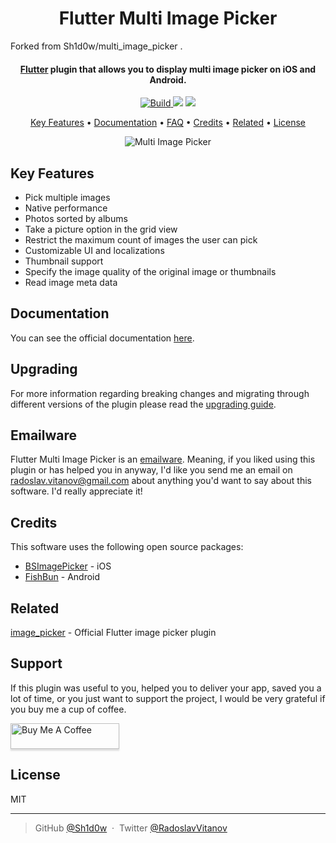 
<h1 align="center">
  Flutter Multi Image Picker
  <br>
</h1>

Forked from <a hre="https://github.com/Sh1d0w/multi_image_picker" target="_blank"> Sh1d0w/multi_image_picker </a>.

<h4 align="center">
  <a href="https://flutter.io" target="_blank">Flutter</a> plugin that allows you to display multi image picker on iOS and Android.
</h4>

<p align="center">
  <a href="https://pub.dartlang.org/packages/multi_image_picker">
    <img src="https://img.shields.io/travis/Sh1d0w/multi_image_picker.svg"
         alt="Build">
  </a>
  <a href="https://pub.dartlang.org/packages/multi_image_picker"><img src="https://img.shields.io/pub/v/multi_image_picker.svg"></a>
  <a href="https://www.buymeacoffee.com/Sh1d0w">
    <img src="https://img.shields.io/badge/$-donate-ff69b4.svg?maxAge=2592000&amp;style=flat">
  </a>
</p>

<p align="center">
  <a href="#key-features">Key Features</a> •
  <a href="https://sh1d0w.github.io/multi_image_picker/#/">Documentation</a> •
  <a href="https://sh1d0w.github.io/multi_image_picker/#/faq">FAQ</a> •
  <a href="#credits">Credits</a> •
  <a href="#related">Related</a> •
  <a href="#license">License</a>
</p>

<p align="center">
  <img src="https://github.com/Sh1d0w/multi_image_picker/raw/master/screenshots/hero.png" alt="Multi Image Picker" />
</p>

## Key Features

* Pick multiple images
* Native performance
* Photos sorted by albums
* Take a picture option in the grid view
* Restrict the maximum count of images the user can pick
* Customizable UI and localizations
* Thumbnail support
* Specify the image quality of the original image or thumbnails
* Read image meta data

## Documentation

You can see the official documentation [here](https://sh1d0w.github.io/multi_image_picker/#/).

## Upgrading

For more information regarding breaking changes and migrating through different versions of the plugin please read the [upgrading guide](https://sh1d0w.github.io/multi_image_picker/#/upgrading).

## Emailware

Flutter Multi Image Picker is an [emailware](https://en.wiktionary.org/wiki/emailware). Meaning, if you liked using this plugin or has helped you in anyway, I'd like you send me an email on <radoslav.vitanov@gmail.com> about anything you'd want to say about this software. I'd really appreciate it!

## Credits

This software uses the following open source packages:

- [BSImagePicker](https://github.com/mikaoj/BSImagePicker) - iOS
- [FishBun](https://github.com/sangcomz/FishBun) - Android

## Related

[image_picker](https://pub.dartlang.org/packages/image_picker) - Official Flutter image picker plugin

## Support

If this plugin was useful to you, helped you to deliver your app, saved you a lot of time, or you just want to support the project, I would be very grateful if you buy me a cup of coffee.

<a href="https://www.buymeacoffee.com/Sh1d0w" target="_blank"><img src="https://www.buymeacoffee.com/assets/img/custom_images/purple_img.png" alt="Buy Me A Coffee" style="height: 41px !important;width: 174px !important;box-shadow: 0px 3px 2px 0px rgba(190, 190, 190, 0.5) !important;-webkit-box-shadow: 0px 3px 2px 0px rgba(190, 190, 190, 0.5) !important;" ></a>

## License

MIT

---
> GitHub [@Sh1d0w](https://github.com/Sh1d0w) &nbsp;&middot;&nbsp;
> Twitter [@RadoslavVitanov](http://twitter.com/RadoslavVitanov)
